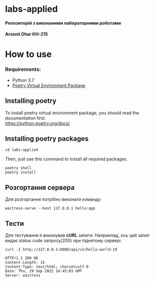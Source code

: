 # labs-applied
#### Репозиторій з виконаними лабораторними роботами 
#### Arsenii Ohar КН-215
# How to use
### Requirements:
- Python 3.7
- [Poetry Virtual Environment Package](https://python-poetry.org/docs/)
## Installing poetry
To install poetry virtual environment package, you should read the documentation first.<br>
https://python-poetry.org/docs/
## Installing poetry packages
```
cd labs-applied
```
Then, just use this command to install all required packages.
```
poetry shell
poetry install
```

## Розгортання сервера
Для розгортання потрібно виконати команду:
```
waitress-serve --host 127.0.0.1 hello:app
``` 
## Тести
Для тестування я виконував <b>cURL</b> запити.
Наприклад, ось цей запит видає status code запросу(200) при піднятому сервері.
```
curl -I http://127.0.0.1:8080/api/v1/hello-world-19
```
```
HTTP/1.1 200 OK
Content-Length: 15
Content-Type: text/html; charset=utf-8
Date: Thu, 29 Sep 2022 14:45:03 GMT
Server: waitress
```
